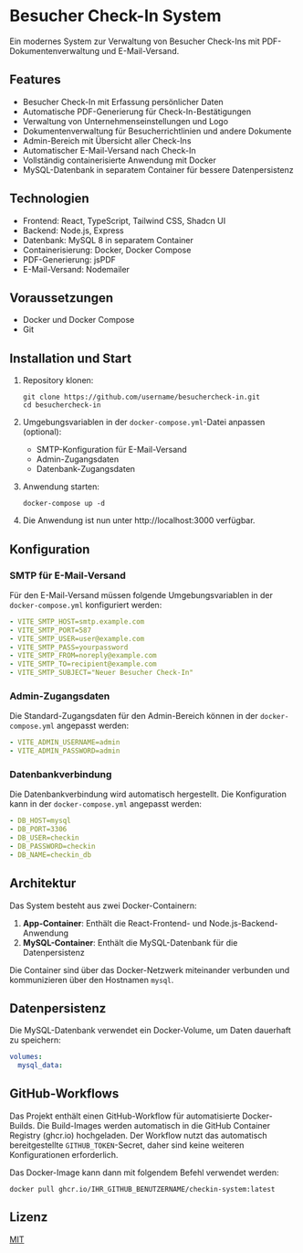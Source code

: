 
# Besucher Check-In System

Ein modernes System zur Verwaltung von Besucher Check-Ins mit PDF-Dokumentenverwaltung und E-Mail-Versand.

## Features

- Besucher Check-In mit Erfassung persönlicher Daten
- Automatische PDF-Generierung für Check-In-Bestätigungen
- Verwaltung von Unternehmenseinstellungen und Logo
- Dokumentenverwaltung für Besucherrichtlinien und andere Dokumente
- Admin-Bereich mit Übersicht aller Check-Ins
- Automatischer E-Mail-Versand nach Check-In
- Vollständig containerisierte Anwendung mit Docker
- MySQL-Datenbank in separatem Container für bessere Datenpersistenz

## Technologien

- Frontend: React, TypeScript, Tailwind CSS, Shadcn UI
- Backend: Node.js, Express
- Datenbank: MySQL 8 in separatem Container
- Containerisierung: Docker, Docker Compose
- PDF-Generierung: jsPDF
- E-Mail-Versand: Nodemailer

## Voraussetzungen

- Docker und Docker Compose
- Git

## Installation und Start

1. Repository klonen:
   ```
   git clone https://github.com/username/besuchercheck-in.git
   cd besuchercheck-in
   ```

2. Umgebungsvariablen in der `docker-compose.yml`-Datei anpassen (optional):
   - SMTP-Konfiguration für E-Mail-Versand
   - Admin-Zugangsdaten
   - Datenbank-Zugangsdaten

3. Anwendung starten:
   ```
   docker-compose up -d
   ```

4. Die Anwendung ist nun unter http://localhost:3000 verfügbar.

## Konfiguration

### SMTP für E-Mail-Versand

Für den E-Mail-Versand müssen folgende Umgebungsvariablen in der `docker-compose.yml` konfiguriert werden:

```yaml
- VITE_SMTP_HOST=smtp.example.com
- VITE_SMTP_PORT=587
- VITE_SMTP_USER=user@example.com
- VITE_SMTP_PASS=yourpassword
- VITE_SMTP_FROM=noreply@example.com
- VITE_SMTP_TO=recipient@example.com
- VITE_SMTP_SUBJECT="Neuer Besucher Check-In"
```

### Admin-Zugangsdaten

Die Standard-Zugangsdaten für den Admin-Bereich können in der `docker-compose.yml` angepasst werden:

```yaml
- VITE_ADMIN_USERNAME=admin
- VITE_ADMIN_PASSWORD=admin
```

### Datenbankverbindung

Die Datenbankverbindung wird automatisch hergestellt. Die Konfiguration kann in der `docker-compose.yml` angepasst werden:

```yaml
- DB_HOST=mysql
- DB_PORT=3306
- DB_USER=checkin
- DB_PASSWORD=checkin
- DB_NAME=checkin_db
```

## Architektur

Das System besteht aus zwei Docker-Containern:
1. **App-Container**: Enthält die React-Frontend- und Node.js-Backend-Anwendung
2. **MySQL-Container**: Enthält die MySQL-Datenbank für die Datenpersistenz

Die Container sind über das Docker-Netzwerk miteinander verbunden und kommunizieren über den Hostnamen `mysql`.

## Datenpersistenz

Die MySQL-Datenbank verwendet ein Docker-Volume, um Daten dauerhaft zu speichern:

```yaml
volumes:
  mysql_data:
```

## GitHub-Workflows

Das Projekt enthält einen GitHub-Workflow für automatisierte Docker-Builds. Die Build-Images werden automatisch in die GitHub Container Registry (ghcr.io) hochgeladen. Der Workflow nutzt das automatisch bereitgestellte `GITHUB_TOKEN`-Secret, daher sind keine weiteren Konfigurationen erforderlich.

Das Docker-Image kann dann mit folgendem Befehl verwendet werden:
```
docker pull ghcr.io/IHR_GITHUB_BENUTZERNAME/checkin-system:latest
```

## Lizenz

[MIT](LICENSE)

